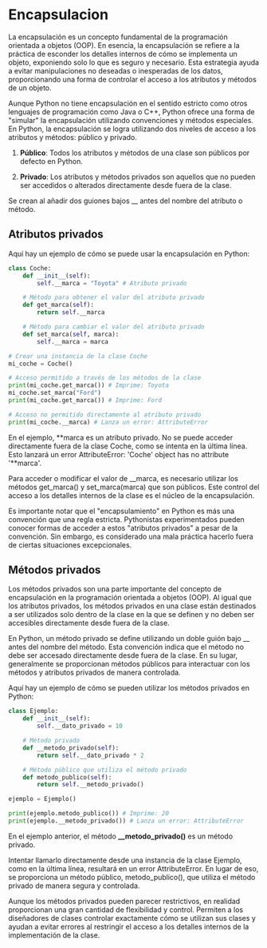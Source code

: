 # Encapsulacion

La encapsulación es un concepto fundamental de la programación orientada a objetos (OOP). En esencia, la encapsulación se refiere a la práctica de esconder los detalles internos de cómo se implementa un objeto, exponiendo solo lo que es seguro y necesario. Esta estrategia ayuda a evitar manipulaciones no deseadas o inesperadas de los datos, proporcionando una forma de controlar el acceso a los atributos y métodos de un objeto.

Aunque Python no tiene encapsulación en el sentido estricto como otros lenguajes de programación como Java o C++, Python ofrece una forma de "simular" la encapsulación utilizando convenciones y métodos especiales. En Python, la encapsulación se logra utilizando dos niveles de acceso a los atributos y métodos: público y privado.

1. **Público**: Todos los atributos y métodos de una clase son públicos por defecto en Python.

2. **Privado**: Los atributos y métodos privados son aquellos que no pueden ser accedidos o alterados directamente desde fuera de la clase.

Se crean al añadir dos guiones bajos \_\_ antes del nombre del atributo o método.

## Atributos privados

Aquí hay un ejemplo de cómo se puede usar la encapsulación en Python:

```py
class Coche:
    def __init__(self):
        self.__marca = "Toyota" # Atributo privado

    # Método para obtener el valor del atributo privado
    def get_marca(self):
        return self.__marca

    # Método para cambiar el valor del atributo privado
    def set_marca(self, marca):
        self.__marca = marca

# Crear una instancia de la clase Coche
mi_coche = Coche()

# Acceso permitido a través de los métodos de la clase
print(mi_coche.get_marca()) # Imprime: Toyota
mi_coche.set_marca("Ford")
print(mi_coche.get_marca()) # Imprime: Ford

# Acceso no permitido directamente al atributo privado
print(mi_coche.__marca) # Lanza un error: AttributeError
```

En el ejemplo, **marca es un atributo privado. No se puede acceder directamente fuera de la clase Coche, como se intenta en la última línea. Esto lanzará un error AttributeError: 'Coche' object has no attribute '**marca'.

Para acceder o modificar el valor de \_\_marca, es necesario utilizar los métodos get_marca() y set_marca(marca) que son públicos. Este control del acceso a los detalles internos de la clase es el núcleo de la encapsulación.

Es importante notar que el "encapsulamiento" en Python es más una convención que una regla estricta. Pythonistas experimentados pueden conocer formas de acceder a estos "atributos privados" a pesar de la convención. Sin embargo, es considerado una mala práctica hacerlo fuera de ciertas situaciones excepcionales.

## Métodos privados

Los métodos privados son una parte importante del concepto de encapsulación en la programación orientada a objetos (OOP). Al igual que los atributos privados, los métodos privados en una clase están destinados a ser utilizados solo dentro de la clase en la que se definen y no deben ser accesibles directamente desde fuera de la clase.

En Python, un método privado se define utilizando un doble guión bajo \_\_ antes del nombre del método. Esta convención indica que el método no debe ser accesado directamente desde fuera de la clase. En su lugar, generalmente se proporcionan métodos públicos para interactuar con los métodos y atributos privados de manera controlada.

Aquí hay un ejemplo de cómo se pueden utilizar los métodos privados en Python:

```py
class Ejemplo:
    def __init__(self):
        self.__dato_privado = 10

    # Método privado
    def __metodo_privado(self):
        return self.__dato_privado * 2

    # Método público que utiliza el método privado
    def metodo_publico(self):
        return self.__metodo_privado()

ejemplo = Ejemplo()

print(ejemplo.metodo_publico()) # Imprime: 20
print(ejemplo.__metodo_privado()) # Lanza un error: AttributeError
```

En el ejemplo anterior, el método **\_\_metodo_privado()** es un método privado.

Intentar llamarlo directamente desde una instancia de la clase Ejemplo, como en la última línea, resultará en un error AttributeError. En lugar de eso, se proporciona un método público, metodo_publico(), que utiliza el método privado de manera segura y controlada.

Aunque los métodos privados pueden parecer restrictivos, en realidad proporcionan una gran cantidad de flexibilidad y control. Permiten a los diseñadores de clases controlar exactamente cómo se utilizan sus clases y ayudan a evitar errores al restringir el acceso a los detalles internos de la implementación de la clase.
